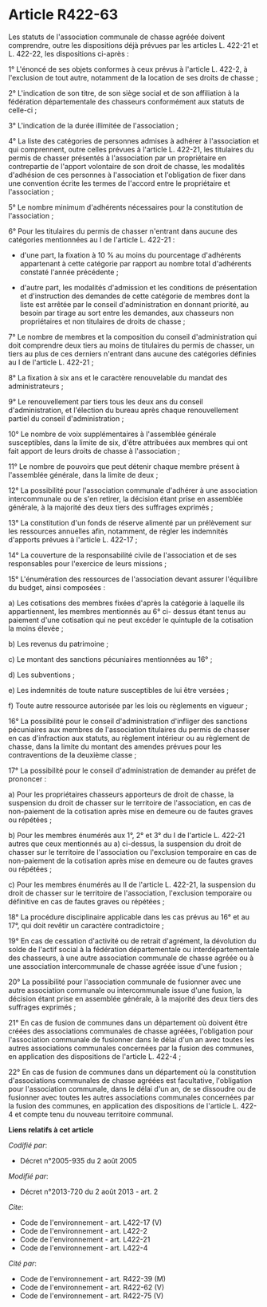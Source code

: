 # Article R422-63

Les statuts de l'association communale de chasse agréée doivent comprendre, outre les dispositions déjà prévues par les
articles L. 422-21 et L. 422-22, les dispositions ci-après : 

1° L'énoncé de ses objets conformes à ceux prévus à l'article L. 422-2, à l'exclusion de tout autre, notamment de la location
de ses droits de chasse ; 

2° L'indication de son titre, de son siège social et de son affiliation à la fédération départementale des chasseurs
conformément aux statuts de celle-ci ; 

3° L'indication de la durée illimitée de l'association ; 

4° La liste des catégories de personnes admises à adhérer à l'association et qui comprennent, outre celles prévues à
l'article L. 422-21, les titulaires du permis de chasser présentés à l'association par un propriétaire en contrepartie de
l'apport volontaire de son droit de chasse, les modalités d'adhésion de ces personnes à l'association et l'obligation de
fixer dans une convention écrite les termes de l'accord entre le propriétaire et l'association ; 

5° Le nombre minimum d'adhérents nécessaires pour la constitution de l'association ; 

6° Pour les titulaires du permis de chasser n'entrant dans aucune des catégories mentionnées au I de l'article L. 422-21 :

- d'une part, la fixation à 10 % au moins du pourcentage d'adhérents appartenant à cette catégorie par rapport au nombre
total d'adhérents constaté l'année précédente ;

- d'autre part, les modalités d'admission et les conditions de présentation et d'instruction des demandes de cette catégorie
de membres dont la liste est arrêtée par le conseil d'administration en donnant priorité, au besoin par tirage au sort entre
les demandes, aux chasseurs non propriétaires et non titulaires de droits de chasse ; 

7° Le nombre de membres et la composition du conseil d'administration qui doit comprendre deux tiers au moins de titulaires
du permis de chasser, un tiers au plus de ces derniers n'entrant dans aucune des catégories définies au I de l'article L.
422-21 ; 

8° La fixation à six ans et le caractère renouvelable du mandat des administrateurs ; 

9° Le renouvellement par tiers tous les deux ans du conseil d'administration, et l'élection du bureau après chaque
renouvellement partiel du conseil d'administration ; 

10° Le nombre de voix supplémentaires à l'assemblée générale susceptibles, dans la limite de six, d'être attribuées aux
membres qui ont fait apport de leurs droits de chasse à l'association ; 

11° Le nombre de pouvoirs que peut détenir chaque membre présent à l'assemblée générale, dans la limite de deux ; 

12° La possibilité pour l'association communale d'adhérer à une association intercommunale ou de s'en retirer, la décision
étant prise en assemblée générale, à la majorité des deux tiers des suffrages exprimés ; 

13° La constitution d'un fonds de réserve alimenté par un prélèvement sur les ressources annuelles afin, notamment, de régler
les indemnités d'apports prévues à l'article L. 422-17 ; 

14° La couverture de la responsabilité civile de l'association et de ses responsables pour l'exercice de leurs missions ; 

15° L'énumération des ressources de l'association devant assurer l'équilibre du budget, ainsi composées : 

a) Les cotisations des membres fixées d'après la catégorie à laquelle ils appartiennent, les membres mentionnés au 6° ci-
dessus étant tenus au paiement d'une cotisation qui ne peut excéder le quintuple de la cotisation la moins élevée ; 

b) Les revenus du patrimoine ; 

c) Le montant des sanctions pécuniaires mentionnées au 16° ; 

d) Les subventions ; 

e) Les indemnités de toute nature susceptibles de lui être versées ; 

f) Toute autre ressource autorisée par les lois ou règlements en vigueur ; 

16° La possibilité pour le conseil d'administration d'infliger des sanctions pécuniaires aux membres de l'association
titulaires du permis de chasser en cas d'infraction aux statuts, au règlement intérieur ou au règlement de chasse, dans la
limite du montant des amendes prévues pour les contraventions de la deuxième classe ; 

17° La possibilité pour le conseil d'administration de demander au préfet de prononcer : 

a) Pour les propriétaires chasseurs apporteurs de droit de chasse, la suspension du droit de chasser sur le territoire de
l'association, en cas de non-paiement de la cotisation après mise en demeure ou de fautes graves ou répétées ; 

b) Pour les membres énumérés aux 1°, 2° et 3° du I de l'article L. 422-21 autres que ceux mentionnés au a) ci-dessus, la
suspension du droit de chasser sur le territoire de l'association ou l'exclusion temporaire en cas de non-paiement de la
cotisation après mise en demeure ou de fautes graves ou répétées ; 

c) Pour les membres énumérés au II de l'article L. 422-21, la suspension du droit de chasser sur le territoire de
l'association, l'exclusion temporaire ou définitive en cas de fautes graves ou répétées ; 

18° La procédure disciplinaire applicable dans les cas prévus au 16° et au 17°, qui doit revêtir un caractère
contradictoire ; 

19° En cas de cessation d'activité ou de retrait d'agrément, la dévolution du solde de l'actif social à la fédération
départementale ou interdépartementale des chasseurs, à une autre association communale de chasse agréée ou à une association
intercommunale de chasse agréée issue d'une fusion ; 

20° La possibilité pour l'association communale de fusionner avec une autre association communale ou intercommunale issue
d'une fusion, la décision étant prise en assemblée générale, à la majorité des deux tiers des suffrages exprimés ; 

21° En cas de fusion de communes dans un département où doivent être créées des associations communales de chasse agréées,
l'obligation pour l'association communale de fusionner dans le délai d'un an avec toutes les autres associations communales
concernées par la fusion des communes, en application des dispositions de l'article L. 422-4 ; 

22° En cas de fusion de communes dans un département où la constitution d'associations communales de chasse agréées est
facultative, l'obligation pour l'association communale, dans le délai d'un an, de se dissoudre ou de fusionner avec toutes
les autres associations communales concernées par la fusion des communes, en application des dispositions de l'article L.
422-4 et compte tenu du nouveau territoire communal.

**Liens relatifs à cet article**

_Codifié par_:

  - Décret n°2005-935 du 2 août 2005

_Modifié par_:

  - Décret n°2013-720 du 2 août 2013 - art. 2

_Cite_:

  - Code de l'environnement - art. L422-17 (V)
  - Code de l'environnement - art. L422-2
  - Code de l'environnement - art. L422-21
  - Code de l'environnement - art. L422-4

_Cité par_:

  - Code de l'environnement - art. R422-39 (M)
  - Code de l'environnement - art. R422-62 (V)
  - Code de l'environnement - art. R422-75 (V)
